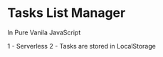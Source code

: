 # Tasks List Manager
In Pure Vanila JavaScript

1 - Serverless
2 - Tasks are stored in LocalStorage
